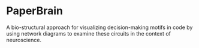 # PaperBrain
A bio-structural approach for visualizing decision-making motifs in code by using network diagrams to examine these circuits in the context of neuroscience.
